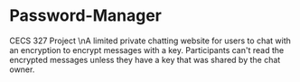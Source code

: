 # Password-Manager
CECS 327 Project
\nA limited private chatting website for users to chat with 
an encryption to encrypt messages with a key. Participants
can't read the encrypted messages unless they have a key that was 
shared by the chat owner. 
